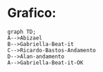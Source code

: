 # Grafico:
 ```mermaid
 graph TD;
 A-->Abizael
 B-->Gabriella-Beat-it
 C-->Ricardo-Bastos-Andamento
 D-->Alan-andamento
 A-->Gabriella-Beat-it-OK

 ```